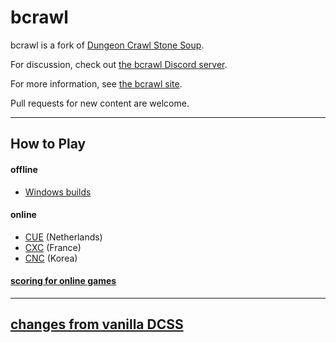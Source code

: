 # bcrawl

bcrawl is a fork of [Dungeon Crawl Stone Soup](https://github.com/crawl/crawl/).

For discussion, check out [the bcrawl Discord server](https://discord.gg/cJ2wPpZ).

For more information, see [the bcrawl site](https://b-crawl.github.io/).

Pull requests for new content are welcome.

---

## How to Play
#### offline
- [Windows builds](https://github.com/b-crawl/bcrawl/releases)

#### online
  - [CUE](https://underhound.eu:8080/) (Netherlands)
  - [CXC](https://crawl.xtahua.com/) (France)
  - [CNC](https://crawl.nemelex.cards/) (Korea)

#### [scoring for online games](http://bcrawl.montres.org.uk/)

---

## [changes from vanilla DCSS](CHANGES.md)
